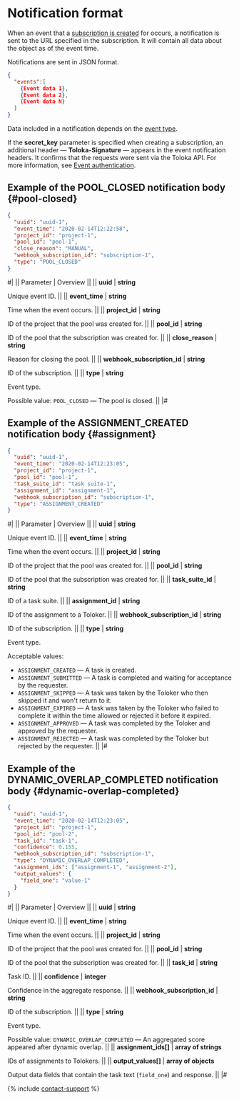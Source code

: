 # Notification format

When an event that a [subscription is created](put-webhook-subscriptions.md) for occurs, a notification is sent to the URL specified in the subscription. It will contain all data about the object as of the event time.

Notifications are sent in JSON format.

```json
{
  "events":[
    {Event data 1},
    {Event data 2},
    {Event data N}
  ]
}
```

Data included in a notification depends on the [event type](./put-webhook-subscriptions.md#event).

If the **secret_key** parameter is specified when creating a subscription, an additional header — **Toloka-Signature** — appears in the event notification headers. It confirms that the requests were sent via the Toloka API. For more information, see [Event authentication](authentication.md).

## Example of the POOL_CLOSED notification body {#pool-closed}

```json
{
  "uuid": "uuid-1",
  "event_time": "2020-02-14T12:22:58",
  "project_id": "project-1",
  "pool_id": "pool-1",
  "close_reason": "MANUAL",
  "webhook_subscription_id": "subscription-1",
  "type": "POOL_CLOSED"
}
```

#|
|| Parameter | Overview ||
|| **uuid** | **string**

Unique event ID. ||
|| **event_time** | **string**

Time when the event occurs. ||
|| **project_id** | **string**

ID of the project that the pool was created for. ||
|| **pool_id** | **string**

ID of the pool that the subscription was created for. ||
|| **close_reason** | **string**

Reason for closing the pool. ||
|| **webhook_subscription_id** | **string**

ID of the subscription. ||
|| **type** | **string**

Event type.

Possible value: `POOL_CLOSED` — The pool is closed. ||
|#

## Example of the ASSIGNMENT_CREATED notification body {#assignment}

```json
{
  "uuid": "uuid-1",
  "event_time": "2020-02-14T12:23:05",
  "project_id": "project-1",
  "pool_id": "pool-1",
  "task_suite_id": "task suite-1",
  "assignment_id": "assignment-1",
  "webhook_subscription_id": "subscription-1",
  "type": "ASSIGNMENT_CREATED"
}
```

#|
|| Parameter | Overview ||
|| **uuid** | **string**

Unique event ID. ||
|| **event_time** | **string**

Time when the event occurs. ||
|| **project_id** | **string**

ID of the project that the pool was created for. ||
|| **pool_id** | **string**

ID of the pool that the subscription was created for. ||
|| **task_suite_id** | **string**

ID of a task suite. ||
|| **assignment_id** | **string**

ID of the assignment to a Toloker. ||
|| **webhook_subscription_id** | **string**

ID of the subscription. ||
|| **type** | **string**

Event type.

Acceptable values:

- `ASSIGNMENT_CREATED` — A task is created.
- `ASSIGNMENT_SUBMITTED` — A task is completed and waiting for acceptance by the requester.
- `ASSIGNMENT_SKIPPED` — A task was taken by the Toloker who then skipped it and won't return to it.
- `ASSIGNMENT_EXPIRED` — A task was taken by the Toloker who failed to complete it within the time allowed or rejected it before it expired.
- `ASSIGNMENT_APPROVED` — A task was completed by the Toloker and approved by the requester.
- `ASSIGNMENT_REJECTED` — A task was completed by the Toloker but rejected by the requester.
||
|#

## Example of the DYNAMIC_OVERLAP_COMPLETED notification body {#dynamic-overlap-completed}

```json
{
  "uuid": "uuid-1",
  "event_time": "2020-02-14T12:23:05",
  "project_id": "project-1",
  "pool_id": "pool-2",
  "task_id": "task-1",
  "confidence": 0.155,
  "webhook_subscription_id": "subscription-1",
  "type": "DYNAMIC_OVERLAP_COMPLETED",
  "assignment_ids": ["assignment-1", "assignment-2"],
  "output_values": {
    "field_one": "value-1"
  }
}
```

#|
|| Parameter | Overview ||
|| **uuid** | **string**

Unique event ID. ||
|| **event_time** | **string**

Time when the event occurs. ||
|| **project_id** | **string**

ID of the project that the pool was created for. ||
|| **pool_id** | **string**

ID of the pool that the subscription was created for. ||
|| **task_id** | **string**

Task ID. ||
|| **confidence** | **integer**

Confidence in the aggregate response. ||
|| **webhook_subscription_id** | **string**

ID of the subscription. ||
|| **type** | **string**

Event type.

Possible value: `DYNAMIC_OVERLAP_COMPLETED` — An aggregated score appeared after dynamic overlap. ||
|| **assignment_ids[]** | **array of strings**

IDs of assignments to Tolokers. ||
|| **output_values[]** | **array of objects**

Output data fields that contain the task text (`field_one`) and response. ||
|#

{% include [contact-support](../../guide/_includes/contact-support.md) %}